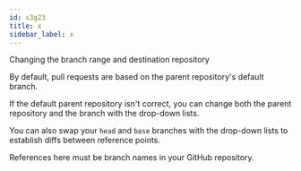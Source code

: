 ```yaml
---
id: s3g23
title: x
sidebar_label: x
---
```


Changing the branch range and destination repository

By default, pull requests are based on the parent repository's default branch.

If the default parent repository isn't correct, you can change both the parent repository and the branch with the drop-down lists.

You can also swap your `head` and `base` branches with the drop-down lists to establish diffs between reference points.

References here must be branch names in your GitHub repository.
